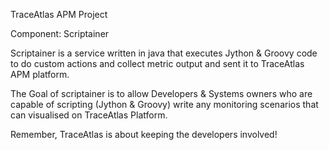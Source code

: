 TraceAtlas APM Project

Component: Scriptainer

Scriptainer is a service written in java that executes Jython & Groovy code to do custom actions and collect metric output and sent it to TraceAtlas APM platform.

The Goal of scriptainer is to allow Developers & Systems owners who are capable of scripting (Jython & Groovy) write any monitoring scenarios that can visualised on TraceAtlas Platform.


Remember, TraceAtlas is about keeping the developers involved!